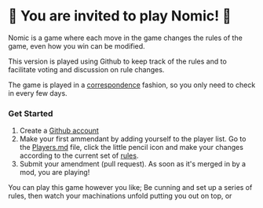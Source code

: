 # :tada: You are invited to play Nomic! :tada:


Nomic is a game where each move in the game changes the rules of the game, even how you win can be modified. 

This version is played using Github to keep track of the rules and to facilitate voting and discussion on rule changes. 

The game is played in a [correspondence](https://en.wikipedia.org/wiki/Correspondence_chess) fashion, so you only need to check in every few days.

### Get Started

1. Create a [Github account](https://github.com/join)
2. Make your first ammendant by adding yourself to the player list. Go to the [Players.md](players.md) file, click the little pencil icon and make your changes according to the current set of [rules](rules.md#102-ab-initio).
3. Submit your amendment (pull request). As soon as it's merged in by a mod, you are playing!

You can play this game however you like; Be cunning and set up a series of rules, then watch your machinations unfold putting you out on top, or 
